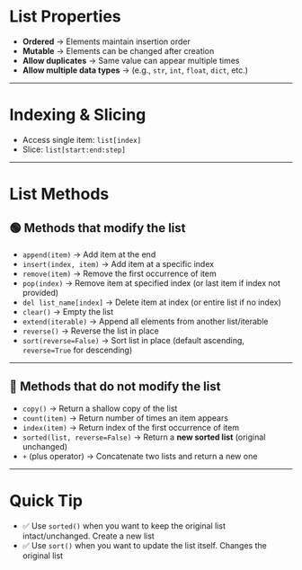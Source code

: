 # List Properties

- **Ordered** → Elements maintain insertion order
- **Mutable** → Elements can be changed after creation
- **Allow duplicates** → Same value can appear multiple times
- **Allow multiple data types** → (e.g., `str`, `int`, `float`, `dict`, etc.)

---

# Indexing & Slicing

- Access single item: `list[index]`
- Slice: `list[start:end:step]`

---

# List Methods

## 🟢 Methods that **modify the list**

- `append(item)` → Add item at the end
- `insert(index, item)` → Add item at a specific index
- `remove(item)` → Remove the first occurrence of item
- `pop(index)` → Remove item at specified index (or last item if index not provided)
- `del list_name[index]` → Delete item at index (or entire list if no index)
- `clear()` → Empty the list
- `extend(iterable)` → Append all elements from another list/iterable
- `reverse()` → Reverse the list in place
- `sort(reverse=False)` → Sort list in place (default ascending, `reverse=True` for descending)

---

## 🔵 Methods that **do not modify the list**

- `copy()` → Return a shallow copy of the list
- `count(item)` → Return number of times an item appears
- `index(item)` → Return index of the first occurrence of item
- `sorted(list, reverse=False)` → Return a **new sorted list** (original unchanged)
- `+` (plus operator) → Concatenate two lists and return a new one

---

# Quick Tip

- ✅ Use `sorted()` when you want to keep the original list intact/unchanged. Create a new list
- ✅ Use `sort()` when you want to update the list itself. Changes the original list
